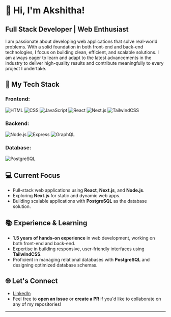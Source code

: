 # 👋 Hi, I'm Akshitha!

## Full Stack Developer | Web Enthusiast

I am passionate about developing web applications that solve real-world problems. With a solid foundation in both front-end and back-end technologies, I focus on building clean, efficient, and scalable solutions. I am always eager to learn and adapt to the latest advancements in the industry to deliver high-quality results and contribute meaningfully to every project I undertake.

## 🚀 My Tech Stack

### Frontend:
![HTML](https://img.shields.io/badge/-HTML-E34F26?logo=html5&logoColor=white)
![CSS](https://img.shields.io/badge/-CSS-1572B6?logo=css3&logoColor=white)
![JavaScript](https://img.shields.io/badge/-JavaScript-F7DF1E?logo=javascript&logoColor=black)
![React](https://img.shields.io/badge/-React-61DAFB?logo=react&logoColor=white)
![Next.js](https://img.shields.io/badge/-Next.js-000000?logo=next.js&logoColor=white)
![TailwindCSS](https://img.shields.io/badge/-TailwindCSS-38B2AC?logo=tailwindcss&logoColor=white)

### Backend:
![Node.js](https://img.shields.io/badge/-Node.js-8CC84B?logo=node.js&logoColor=white)
![Express](https://img.shields.io/badge/-Express-000000?logo=express&logoColor=white)
![GraphQL](https://img.shields.io/badge/-GraphQL-E10098?logo=graphql&logoColor=white)

### Database:
![PostgreSQL](https://img.shields.io/badge/-PostgreSQL-336791?logo=postgresql&logoColor=white)

## 💻 Current Focus

- Full-stack web applications using **React**, **Next.js**, and **Node.js**.
- Exploring **Next.js** for static and dynamic web apps.
- Building scalable applications with **PostgreSQL** as the database solution.

## 📚 Experience & Learning

- **1.5 years of hands-on experience** in web development, working on both front-end and back-end.
- Expertise in building responsive, user-friendly interfaces using **TailwindCSS**.
- Proficient in managing relational databases with **PostgreSQL** and designing optimized database schemas.

## 🌐 Let's Connect

- [LinkedIn](https://www.linkedin.com/in/lakshmi-akshitha) 
- Feel free to **open an issue** or **create a PR** if you'd like to collaborate on any of my repositories!

---


<!--
**lakshmi-akshitha/lakshmi-akshitha** is a ✨ _special_ ✨ repository because its `README.md` (this file) appears on your GitHub profile.

Here are some ideas to get you started:

- 🔭 I’m currently working on ...
- 🌱 I’m currently learning ...
- 👯 I’m looking to collaborate on ...
- 🤔 I’m looking for help with ...
- 💬 Ask me about ...
- 📫 How to reach me: ...
- 😄 Pronouns: ...
- ⚡ Fun fact: ...
-->
